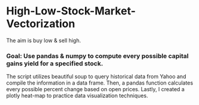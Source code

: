 # High-Low-Stock-Market-Vectorization
The aim is buy low & sell high.
### Goal: Use pandas & numpy to compute every possible capital gains yield for a specified stock.
The script utilizes beautiful soup to query historical data from Yahoo and compile the information in a data frame. Then, a pandas function calculates every possible percent change based on open prices. Lastly, I created a plotly heat-map to practice data visualization techniques.
